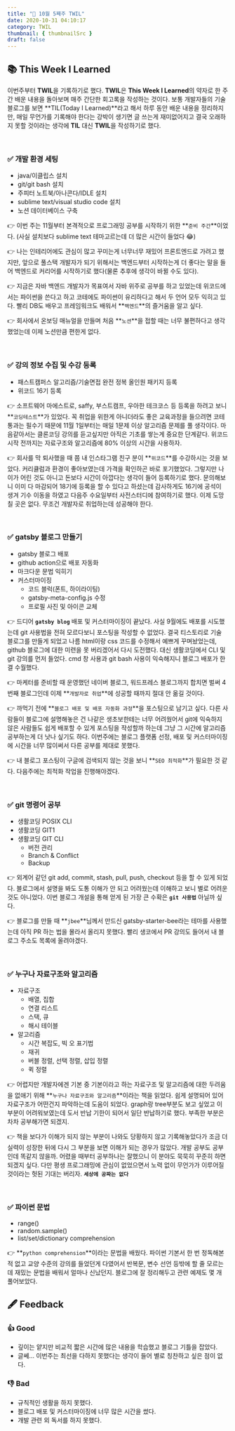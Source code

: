 ```yaml
---
title: "📑 10월 5째주 TWIL"
date: 2020-10-31 04:10:17
category: TWIL
thumbnail: { thumbnailSrc }
draft: false
---
```

## 📚 This Week I Learned


이번주부터 **TWIL**을 기록하기로 했다. **TWIL**은 **This Week I Learned**의 약자로 한 주간 배운 내용을 돌아보며 매주 간단한 회고록을 작성하는 것이다. 보통 개발자들의 기술블로그를 보면 **TIL(Today I Learned)**라고 해서 하루 동안 배운 내용을 정리하지만, 매일 무언가를 기록해야 한다는 강박이 생기면 글 쓰는게 재미없어지고 결국 오래하지 못할 것이라는 생각에 **TIL** 대신 **TWIL**을 작성하기로 했다.   

<br/>


### ✅ 개발 환경 세팅

- java/이클립스 설치
- git/git bash 설치
- 주피터 노트북/아나콘다/IDLE 설치
- sublime text/visual studio code 설치
- 노션 데이터베이스 구축

👉 이번 주는 11월부터 본격적으로 프로그래밍 공부를 시작하기 위한 **`준비 주간`**이었다. (사실 설치보다 sublime text 테마고르는데 더 많은 시간이 들었다 😂)   

👉 나는 인테리어에도 관심이 많고 꾸미는게 너무너무 재밌어 프론트엔드로 가려고 했지만, 앞으로 풀스택 개발자가 되기 위해서는 백엔드부터 시작하는게 더 좋다는 말을 들어 백엔드로 커리어를 시작하기로 했다(물론 추후에 생각이 바뀔 수도 있다).   

👉 지금은 자바 백엔드 개발자가 목표여서 자바 위주로 공부를 하고 있었는데 위코드에서는 파이썬을 쓴다고 하고 코테에도 파이썬이 유리하다고 해서 두 언어 모두 익히고 있다. 빨리 DB도 배우고 프레임워크도 배워서 **`백엔드`**의 즐거움을 알고 싶다.   

👉 회사에서 온보딩 매뉴얼을 만들며 처음 **`노션`**을 접할 때는 너무 불편하다고 생각했었는데 이제 노션만큼 편한게 없다.

<br/>

### ✅ 강의 정보 수집 및 수강 등록

- 패스트캠퍼스 알고리즘/기술면접 완전 정복 올인원 패키지 등록
- 위코드 16기 등록

👉 소프트웨어 마에스트로, saffy, 부스트캠프, 우아한 테크코스 등 등록을 하려고 보니 **`코딩테스트`**가 있었다. 꼭 취업을 위한게 아니더라도 좋은 교육과정을 들으려면 코테 통과는 필수기 때문에 11월 1일부터는 매일 1문제 이상 알고리즘 문제를 풀 생각이다. 마음같아서는 클론코딩 강의를 듣고싶지만 아직은 기초를 쌓는게 중요한 단계같다. 위코드 시작 전까지는 자료구조와 알고리즘에 80% 이상의 시간을 사용하자.

👉 회사를 막 퇴사했을 때 쯤 내 인스타그램 친구 분이 **`위코드`**를 수강하시는 것을 보았다. 커리큘럼과 환경이 좋아보였는데 가격을 확인하곤 바로 포기했었다. 그렇지만 나이가 어린 것도 아니고 돈보다 시간이 아깝다는 생각이 들어 등록하기로 했다. 문의해보니 이미 다 마감되어 18기에 등록을 할 수 있다고 하셨는데 감사하게도 16기에 공석이 생겨 기수 이동을 하였고 다음주 수요일부터 사전스터디에 참여하기로 했다. 이제 도망칠 곳은 없다. 무조건 개발자로 취업하는데 성공해야 한다. 

<br/>

### ✅ gatsby 블로그 만들기

- gatsby 블로그 배포
- github action으로 배포 자동화
- 마크다운 문법 익히기
- 커스터마이징
    - 코드 블럭(폰트, 하이라이팅)
    - gatsby-meta-config.js 수정
    - 프로필 사진 및 아이콘 교체  

👉 드디어 **`gatsby blog`** 배포 및 커스터마이징이 끝났다. 사실 9월에도 배포를 시도했는데 git 사용법을 전혀 모르다보니 포스팅을 작성할 수 없었다. 결국 티스토리로 기술 블로그를 만들게 되었고 나름 html이랑 css 코드를 수정해서 예쁘게 꾸며놨었는데, github 블로그에 대한 미련을 못 버리겠어서 다시 도전했다. 대신 생활코딩에서 CLI 및 git 강의를 먼저 들었다. cmd 창 사용과 git bash 사용이 익숙해지니 블로그 배포가 한결 수월했다.  

👉 마케터를 준비할 때 운영했던 네이버 블로그, 워드프레스 블로그까지 합치면 벌써 4번째 블로그인데 이제 **`개발자로 취업`**에 성공할 때까지 절대 안 옮길 것이다.   

👉 까먹기 전에 **`블로그 배포 및 배포 자동화 과정`**을 포스팅으로 남기고 싶다. 다른 사람들이 블로그에 설명해놓은 건 나같은 생초보한테는 너무 어려웠어서 git에 익숙하지 않은 사람들도 쉽게 배포할 수 있게 포스팅을 작성할까 하는데 그냥 그 시간에 알고리즘 공부하는게 더 낫나 싶기도 하다. 이번주에는 블로그 플랫폼 선정, 배포 및 커스터마이징에 시간을 너무 많이써서 다른 공부를 제대로 못했다. 

👉 내 블로그 포스팅이 구글에 검색되지 않는 것을 보니 **`SEO 최적화`**가 필요한 것 같다. 다음주에는 최적화 작업을 진행해야겠다. 

<br/>

### ✅ git 명령어 공부

- 생활코딩 POSIX CLI
- 생활코딩 GIT1
- 생활코딩 GIT CLI
    - 버전 관리
    - Branch & Conflict
    - Backup

👉 외계어 같던 git add, commit, stash, pull, push, checkout 등을 할 수 있게 되었다. 블로그에서 설명을 봐도 도통 이해가 안 되고 어려웠는데 이해하고 보니 별로 어려운 것도 아니었다. 이번 블로그 개설을 통해 얻게 된 가장 큰 수확은 **`git 사용법`** 아닐까 싶다.

👉 블로그를 만들 때 **`jbee`**님께서 만드신 gatsby-starter-bee라는 테마를 사용했는데 아직 PR 하는 법을 몰라서 올리지 못했다. 빨리 생코에서 PR 강의도 들어서 내 블로그 주소도 목록에 올려야겠다. 


<br/>

### ✅ 누구나 자료구조와 알고리즘

- 자료구조
    - 배열, 집합
    - 연결 리스트
    - 스택, 큐
    - 해시 테이블
- 알고리즘
    - 시간 복잡도, 빅 오 표기법
    - 재귀
    - 버블 정렬, 선택 정렬, 삽입 정렬
    - 퀵 정렬  

👉 어렵지만 개발자에겐 기본 중 기본이라고 하는 자료구조 및 알고리즘에 대한 두려움을 없애기 위해 **`누구나 자료구조와 알고리즘`**이라는 책을 읽었다. 쉽게 설명되어 있어 자료구조가 어떤건지 파악하는데 도움이 되었다. graph랑 tree부분도 보고 싶었고 이 부분이 어려워보였는데 도서 반납 기한이 되어서 일단 반납하기로 했다. 부족한 부분은 차차 공부해가면 되겠지.   

👉 책을 보다가 이해가 되지 않는 부분이 나와도 당황하지 않고 기록해놓았다가 조금 더 실력이 성장한 뒤에 다시 그 부분을 보면 이해가 되는 경우가 많았다. 개발 공부도 공부인데 똑같지 않을까. 어렸을 때부터 공부하나는 잘했으니 이 분야도 묵묵히 꾸준히 하면 되겠지 싶다. 다만 평생 프로그래밍에 관심이 없었으면서 노력 없이 무언가가 이루어질 것이라는 헛된 기대는 버리자. **`세상에 공짜는 없다`**

<br/>

### ✅ 파이썬 문법

- range()
- random.sample()
- list/set/dictionary comprehension  

👉 **`python comprehension`**이라는 문법을 배웠다. 파이썬 기본서 한 번 정독해본적 없고 교양 수준의 강의를 들었던게 다였어서 반복문, 변수 선언 등밖에 할 줄 모르는데 재밌는 문법을 배워서 얼마나 신났던지. 블로그에 잘 정리해두고 관련 예제도 몇 개 풀어보았다. 



## 🖋️ Feedback

### 👍 Good
- 깊이는 얕지만 비교적 짧은 시간에 많은 내용을 학습했고 블로그 기틀을 잡았다.
- 글쎄... 이번주는 최선을 다하지 못했다는 생각이 들어 별로 칭찬하고 싶은 점이 없다. 


### 👎 Bad
- 규칙적인 생활을 하지 못했다.
- 블로그 배포 및 커스터마이징에 너무 많은 시간을 썼다. 
- 개발 관련 외 독서를 하지 못했다. 
